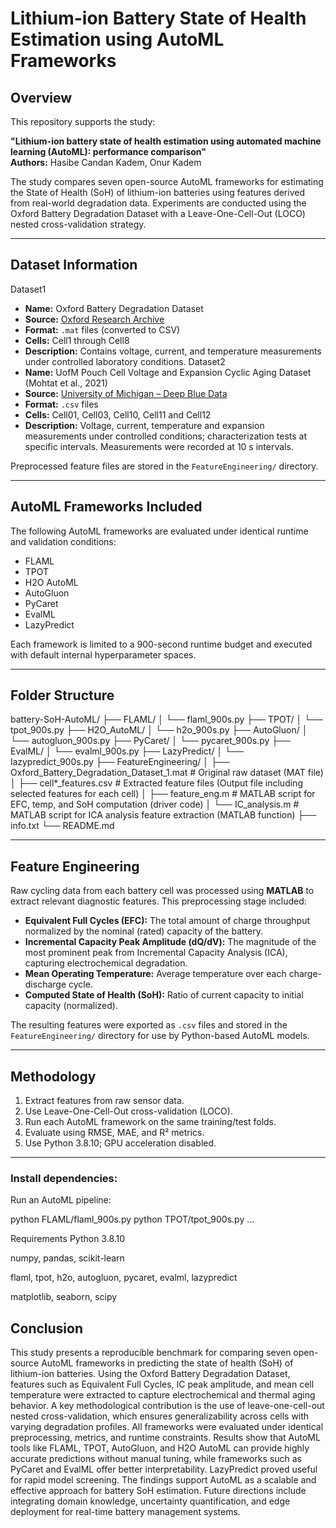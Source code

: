 # Lithium-ion Battery State of Health Estimation using AutoML Frameworks

## Overview
This repository supports the study:

**"Lithium-ion battery state of health estimation using automated machine learning (AutoML): performance comparison"**  
**Authors:** Hasibe Candan Kadem, Onur Kadem

The study compares seven open-source AutoML frameworks for estimating the State of Health (SoH) of lithium-ion batteries using features derived from real-world degradation data. Experiments are conducted using the Oxford Battery Degradation Dataset with a Leave-One-Cell-Out (LOCO) nested cross-validation strategy.

---

## Dataset Information
Dataset1
- **Name:** Oxford Battery Degradation Dataset  
- **Source:** [Oxford Research Archive](https://ora.ox.ac.uk/objects/uuid:03ba4b01-cfed-46d3-9b1a-7d4a7bdf6fac)  
- **Format:** `.mat` files (converted to CSV)  
- **Cells:** Cell1 through Cell8  
- **Description:** Contains voltage, current, and temperature measurements under controlled laboratory conditions.
Dataset2
- **Name:** UofM Pouch Cell Voltage and Expansion Cyclic Aging Dataset (Mohtat et al., 2021)
- **Source:** [University of Michigan – Deep Blue Data](https://deepblue.lib.umich.edu/data/concern/data_sets/5d86p0488)
- **Format:** `.csv` files
- **Cells:** Cell01, Cell03, Cell10, Cell11 and Cell12
- **Description:** Voltage, current, temperature and expansion measurements under controlled conditions; characterization tests at specific intervals. Measurements were recorded at 10 s intervals.

Preprocessed feature files are stored in the `FeatureEngineering/` directory.

---

## AutoML Frameworks Included

The following AutoML frameworks are evaluated under identical runtime and validation conditions:

- FLAML  
- TPOT  
- H2O AutoML  
- AutoGluon  
- PyCaret  
- EvalML  
- LazyPredict  

Each framework is limited to a 900-second runtime budget and executed with default internal hyperparameter spaces.

---

## Folder Structure

battery-SoH-AutoML/
├── FLAML/
│ └── flaml_900s.py
├── TPOT/
│ └── tpot_900s.py
├── H2O_AutoML/
│ └── h2o_900s.py
├── AutoGluon/
│ └── autogluon_900s.py
├── PyCaret/
│ └── pycaret_900s.py
├── EvalML/
│ └── evalml_900s.py
├── LazyPredict/
│ └── lazypredict_900s.py
├── FeatureEngineering/
│ ├── Oxford_Battery_Degradation_Dataset_1.mat # Original raw dataset (MAT file)
│ ├── cell*_features.csv # Extracted feature files (Output file including selected features for each cell)
│ ├── feature_eng.m # MATLAB script for EFC, temp, and SoH computation (driver code)
│ └── IC_analysis.m # MATLAB script for ICA analysis feature extraction (MATLAB function)
├── info.txt
└── README.md

---

## Feature Engineering

Raw cycling data from each battery cell was processed using **MATLAB** to extract relevant diagnostic features. This preprocessing stage included:

- **Equivalent Full Cycles (EFC):**  The total amount of charge throughput normalized by the nominal (rated) capacity of the battery.
- **Incremental Capacity Peak Amplitude (dQ/dV):** The magnitude of the most prominent peak from Incremental Capacity Analysis (ICA), capturing electrochemical degradation.
- **Mean Operating Temperature:** Average temperature over each charge-discharge cycle.
- **Computed State of Health (SoH):** Ratio of current capacity to initial capacity (normalized).

The resulting features were exported as `.csv` files and stored in the `FeatureEngineering/` directory for use by Python-based AutoML models.


---

## Methodology

1. Extract features from raw sensor data.
2. Use Leave-One-Cell-Out cross-validation (LOCO).
3. Run each AutoML framework on the same training/test folds.
4. Evaluate using RMSE, MAE, and R² metrics.
5. Use Python 3.8.10; GPU acceleration disabled.

---

### Install dependencies:
Run an AutoML pipeline:

python FLAML/flaml_900s.py
python TPOT/tpot_900s.py
...


Requirements
Python 3.8.10

numpy, pandas, scikit-learn

flaml, tpot, h2o, autogluon, pycaret, evalml, lazypredict

matplotlib, seaborn, scipy


## Conclusion

This study presents a reproducible benchmark for comparing seven open-source AutoML frameworks in predicting the state of health (SoH) of lithium-ion batteries. Using the Oxford Battery Degradation Dataset, features such as Equivalent Full Cycles, IC peak amplitude, and mean cell temperature were extracted to capture electrochemical and thermal aging behavior. A key methodological contribution is the use of leave-one-cell-out nested cross-validation, which ensures generalizability across cells with varying degradation profiles. All frameworks were evaluated under identical preprocessing, metrics, and runtime constraints. Results show that AutoML tools like FLAML, TPOT, AutoGluon, and H2O AutoML can provide highly accurate predictions without manual tuning, while frameworks such as PyCaret and EvalML offer better interpretability. LazyPredict proved useful for rapid model screening. The findings support AutoML as a scalable and effective approach for battery SoH estimation. Future directions include integrating domain knowledge, uncertainty quantification, and edge deployment for real-time battery management systems.

